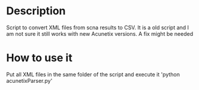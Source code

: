 # Description
Script to convert XML files from scna results to CSV. It is a old script and I am not sure it still works with new Acunetix versions. A fix might be needed

# How to use it
Put all XML files in the same folder of the script and execute it
'python acunetixParser.py'
